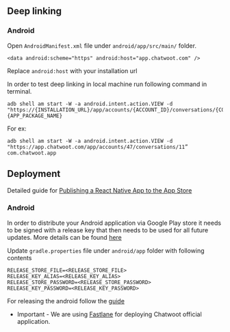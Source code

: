 ## Deep linking

### Android

Open `AndroidManifest.xml` file under `android/app/src/main/` folder.

`<data android:scheme="https" android:host="app.chatwoot.com" />`

Replace `android:host` with your installation url

In order to test deep linking in local machine run following command in terminal.

```
adb shell am start -W -a android.intent.action.VIEW -d "https://{INSTALLATION_URL}/app/accounts/{ACCOUNT_ID}/conversations/{CONVERSATION_URL} {APP_PACKAGE_NAME}
```

For ex:

```
adb shell am start -W -a android.intent.action.VIEW -d "https://app.chatwoot.com/app/accounts/47/conversations/11” com.chatwoot.app

```

## Deployment

Detailed guide for [Publishing a React Native App to the App Store](https://www.reactnativeschool.com/publishing-react-native-app/)

### Android

In order to distribute your Android application via Google Play store it needs to be signed with a release key that then needs to be used for all future updates. More details can be found [here](https://reactnative.dev/docs/signed-apk-android)

Update `gradle.properties` file under `android/app` folder with following contents

```
RELEASE_STORE_FILE=<RELEASE_STORE_FILE>
RELEASE_KEY_ALIAS=<RELEASE_KEY_ALIAS>
RELEASE_STORE_PASSWORD=<RELEASE_STORE_PASSWORD>
RELEASE_KEY_PASSWORD=<RELEASE_KEY_PASSWORD>
```

For releasing the android follow the [guide](https://reactnative.dev/docs/signed-apk-android)

- Important - We are using [Fastlane](https://docs.fastlane.tools/getting-started/cross-platform/react-native/) for deploying Chatwoot official application.

